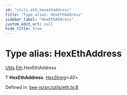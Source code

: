 ```yaml
---
id: "utils.eth.hexethaddress"
title: "Type alias: HexEthAddress"
sidebar_label: "HexEthAddress"
custom_edit_url: null
hide_title: true
---
```


# Type alias: HexEthAddress

[Utils](../modules/utils.md).[Eth](../modules/utils.eth.md).HexEthAddress

Ƭ **HexEthAddress**: [*HexString*](utils.hex.hexstring.md)<*40*\>

Defined in: [bee-js/src/utils/eth.ts:8](https://github.com/ethersphere/bee-js/blob/430becc/src/utils/eth.ts#L8)
